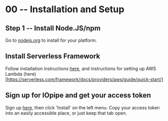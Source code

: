 # 00 -- Installation and Setup

## Step 1 -- Install Node.JS/npm

Go to [nodejs.org](https://nodejs.org) to install for your platform.

## Install Serverless Framework

Follow installation instructions [here](https://serverless.com/framework/docs/getting-started/), and instructions for setting up AWS Lambda (here)[https://serverless.com/framework/docs/providers/aws/guide/quick-start/]

## Sign up for IOpipe and get your access token

Sign up [here](https://dashboard.iopipe.com), then click 'Install' on the left menu. Copy your access token into an easily accessible place, or just keep that tab open.
